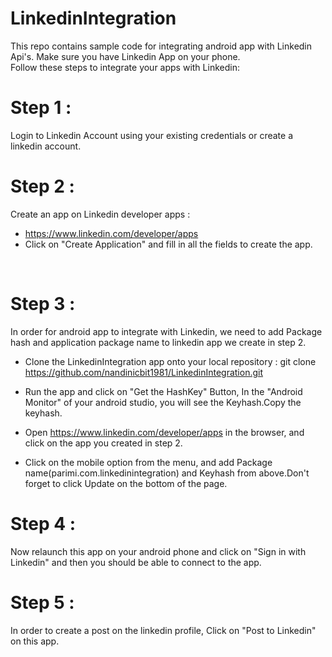 # LinkedinIntegration

This repo contains sample code for integrating android app with Linkedin Api's. Make sure you have Linkedin App on your phone.
<br />
Follow these steps to integrate your apps with Linkedin:
<br />
# Step 1 :<br />
Login to Linkedin Account using your existing credentials or create a linkedin account.
<br />
# Step 2 :<br />
Create an app on Linkedin developer apps : 
   -  https://www.linkedin.com/developer/apps
   -  Click on "Create Application" and fill in all the fields to create the app.
   <br />

# Step 3 :<br />
In order for android app to integrate with Linkedin, we need to add Package hash and application package name to linkedin app
we create in step 2.
<br />
   - Clone the LinkedinIntegration app onto your local repository : 
            git clone https://github.com/nandinicbit1981/LinkedinIntegration.git
   - Run the app and click on "Get the HashKey" Button, In the "Android Monitor" of your android studio, you will see the 
   Keyhash.Copy the keyhash.
   
   - Open https://www.linkedin.com/developer/apps in the browser, and click on the app you created in step 2.
   
   - Click on the mobile option from the menu, and add Package name(parimi.com.linkedinintegration) and Keyhash from above.Don't 
   forget to click Update on the bottom of the page.
   
# Step 4 : <br />
Now relaunch this app on your android phone and click on "Sign in with Linkedin" and then you should be able to connect to the app.

# Step 5 :<br />
In order to create a post on the linkedin profile, Click on "Post to Linkedin" on this app.
